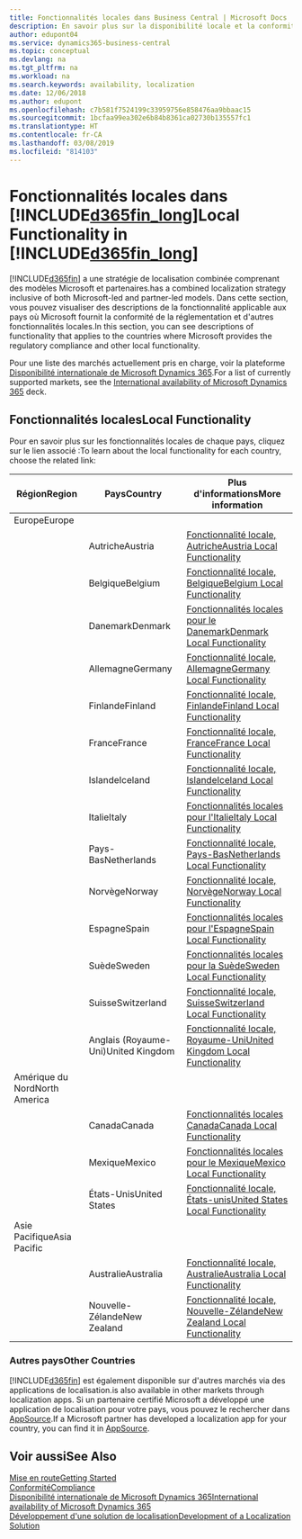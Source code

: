 ```yaml
---
title: Fonctionnalités locales dans Business Central | Microsoft Docs
description: En savoir plus sur la disponibilité locale et la conformité de la réglementation de Dynamics 365 Business Central.
author: edupont04
ms.service: dynamics365-business-central
ms.topic: conceptual
ms.devlang: na
ms.tgt_pltfrm: na
ms.workload: na
ms.search.keywords: availability, localization
ms.date: 12/06/2018
ms.author: edupont
ms.openlocfilehash: c7b581f7524199c33959756e858476aa9bbaac15
ms.sourcegitcommit: 1bcfaa99ea302e6b84b8361ca02730b135557fc1
ms.translationtype: HT
ms.contentlocale: fr-CA
ms.lasthandoff: 03/08/2019
ms.locfileid: "814103"
---
```

# <a name="local-functionality-in-included365finlongincludesd365finlongmdmd"></a><span data-ttu-id="69e40-103">Fonctionnalités locales dans [!INCLUDE[d365fin_long](includes/d365fin_long_md.md)]</span><span class="sxs-lookup"><span data-stu-id="69e40-103">Local Functionality in [!INCLUDE[d365fin_long](includes/d365fin_long_md.md)]</span></span>
[!INCLUDE[d365fin](includes/d365fin_md.md)] <span data-ttu-id="69e40-104">a une stratégie de localisation combinée comprenant des modèles Microsoft et partenaires.</span><span class="sxs-lookup"><span data-stu-id="69e40-104">has a combined localization strategy inclusive of both Microsoft-led and partner-led models.</span></span> <span data-ttu-id="69e40-105">Dans cette section, vous pouvez visualiser des descriptions de la fonctionnalité applicable aux pays où Microsoft fournit la conformité de la réglementation et d'autres fonctionnalités locales.</span><span class="sxs-lookup"><span data-stu-id="69e40-105">In this section, you can see descriptions of functionality that applies to the countries where Microsoft provides the regulatory compliance and other local functionality.</span></span>  

<span data-ttu-id="69e40-106">Pour une liste des marchés actuellement pris en charge, voir la plateforme [Disponibilité internationale de Microsoft Dynamics 365](https://docs.microsoft.com/en-us/dynamics365/get-started/availability).</span><span class="sxs-lookup"><span data-stu-id="69e40-106">For a list of currently supported markets, see the [International availability of Microsoft Dynamics 365](https://docs.microsoft.com/en-us/dynamics365/get-started/availability) deck.</span></span>  

## <a name="local-functionality"></a><span data-ttu-id="69e40-107">Fonctionnalités locales</span><span class="sxs-lookup"><span data-stu-id="69e40-107">Local Functionality</span></span>
<span data-ttu-id="69e40-108">Pour en savoir plus sur les fonctionnalités locales de chaque pays, cliquez sur le lien associé :</span><span class="sxs-lookup"><span data-stu-id="69e40-108">To learn about the local functionality for each country, choose the related link:</span></span>

| <span data-ttu-id="69e40-109">Région</span><span class="sxs-lookup"><span data-stu-id="69e40-109">Region</span></span> | <span data-ttu-id="69e40-110">Pays</span><span class="sxs-lookup"><span data-stu-id="69e40-110">Country</span></span> | <span data-ttu-id="69e40-111">Plus d'informations</span><span class="sxs-lookup"><span data-stu-id="69e40-111">More information</span></span> |
| --- | --- |--- |
| <span data-ttu-id="69e40-112">Europe</span><span class="sxs-lookup"><span data-stu-id="69e40-112">Europe</span></span> |  | |
|        | <span data-ttu-id="69e40-113">Autriche</span><span class="sxs-lookup"><span data-stu-id="69e40-113">Austria</span></span> | [<span data-ttu-id="69e40-114">Fonctionnalité locale, Autriche</span><span class="sxs-lookup"><span data-stu-id="69e40-114">Austria Local Functionality</span></span>](localfunctionality/austria/austria-local-functionality.md) |
|        | <span data-ttu-id="69e40-115">Belgique</span><span class="sxs-lookup"><span data-stu-id="69e40-115">Belgium</span></span> |  [<span data-ttu-id="69e40-116">Fonctionnalité locale, Belgique</span><span class="sxs-lookup"><span data-stu-id="69e40-116">Belgium Local Functionality</span></span>](localfunctionality/belgium/belgium-local-functionality.md) |
|        | <span data-ttu-id="69e40-117">Danemark</span><span class="sxs-lookup"><span data-stu-id="69e40-117">Denmark</span></span> | [<span data-ttu-id="69e40-118">Fonctionnalités locales pour le Danemark</span><span class="sxs-lookup"><span data-stu-id="69e40-118">Denmark Local Functionality</span></span>](localfunctionality/denmark/denmark-local-functionality.md) |
|        | <span data-ttu-id="69e40-119">Allemagne</span><span class="sxs-lookup"><span data-stu-id="69e40-119">Germany</span></span> | [<span data-ttu-id="69e40-120">Fonctionnalité locale, Allemagne</span><span class="sxs-lookup"><span data-stu-id="69e40-120">Germany Local Functionality</span></span>](localfunctionality/germany/germany-local-functionality.md) |
|        | <span data-ttu-id="69e40-121">Finlande</span><span class="sxs-lookup"><span data-stu-id="69e40-121">Finland</span></span> | [<span data-ttu-id="69e40-122">Fonctionnalité locale, Finlande</span><span class="sxs-lookup"><span data-stu-id="69e40-122">Finland Local Functionality</span></span>](localfunctionality/finland/finland-local-functionality.md) |
|        | <span data-ttu-id="69e40-123">France</span><span class="sxs-lookup"><span data-stu-id="69e40-123">France</span></span> | [<span data-ttu-id="69e40-124">Fonctionnalité locale, France</span><span class="sxs-lookup"><span data-stu-id="69e40-124">France Local Functionality</span></span>](localfunctionality/france/france-local-functionality.md) |
|        | <span data-ttu-id="69e40-125">Islande</span><span class="sxs-lookup"><span data-stu-id="69e40-125">Iceland</span></span> | [<span data-ttu-id="69e40-126">Fonctionnalité locale, Islande</span><span class="sxs-lookup"><span data-stu-id="69e40-126">Iceland Local Functionality</span></span>](localfunctionality/iceland/iceland-local-functionality.md) |
|        | <span data-ttu-id="69e40-127">Italie</span><span class="sxs-lookup"><span data-stu-id="69e40-127">Italy</span></span> | [<span data-ttu-id="69e40-128">Fonctionnalités locales pour l'Italie</span><span class="sxs-lookup"><span data-stu-id="69e40-128">Italy Local Functionality</span></span>](localfunctionality/italy/italy-local-functionality.md) |
|        | <span data-ttu-id="69e40-129">Pays-Bas</span><span class="sxs-lookup"><span data-stu-id="69e40-129">Netherlands</span></span> | [<span data-ttu-id="69e40-130">Fonctionnalité locale, Pays-Bas</span><span class="sxs-lookup"><span data-stu-id="69e40-130">Netherlands Local Functionality</span></span>](localfunctionality/netherlands/netherlands-local-functionality.md) |
|        | <span data-ttu-id="69e40-131">Norvège</span><span class="sxs-lookup"><span data-stu-id="69e40-131">Norway</span></span> | [<span data-ttu-id="69e40-132">Fonctionnalité locale, Norvège</span><span class="sxs-lookup"><span data-stu-id="69e40-132">Norway Local Functionality</span></span>](localfunctionality/norway/norway-local-functionality.md) |
|        | <span data-ttu-id="69e40-133">Espagne</span><span class="sxs-lookup"><span data-stu-id="69e40-133">Spain</span></span> | [<span data-ttu-id="69e40-134">Fonctionnalités locales pour l'Espagne</span><span class="sxs-lookup"><span data-stu-id="69e40-134">Spain Local Functionality</span></span>](localfunctionality/spain/spain-local-functionality.md) |
|        | <span data-ttu-id="69e40-135">Suède</span><span class="sxs-lookup"><span data-stu-id="69e40-135">Sweden</span></span> | [<span data-ttu-id="69e40-136">Fonctionnalités locales pour la Suède</span><span class="sxs-lookup"><span data-stu-id="69e40-136">Sweden Local Functionality</span></span>](localfunctionality/sweden/sweden-local-functionality.md) |
|        | <span data-ttu-id="69e40-137">Suisse</span><span class="sxs-lookup"><span data-stu-id="69e40-137">Switzerland</span></span> | [<span data-ttu-id="69e40-138">Fonctionnalité locale, Suisse</span><span class="sxs-lookup"><span data-stu-id="69e40-138">Switzerland Local Functionality</span></span>](localfunctionality/switzerland/switzerland-local-functionality.md) |
|        | <span data-ttu-id="69e40-139">Anglais (Royaume-Uni)</span><span class="sxs-lookup"><span data-stu-id="69e40-139">United Kingdom</span></span> | [<span data-ttu-id="69e40-140">Fonctionnalité locale, Royaume-Uni</span><span class="sxs-lookup"><span data-stu-id="69e40-140">United Kingdom Local Functionality</span></span>](localfunctionality/unitedkingdom/united-kingdom-local-functionality.md) |
| <span data-ttu-id="69e40-141">Amérique du Nord</span><span class="sxs-lookup"><span data-stu-id="69e40-141">North America</span></span> |       |  |
|        | <span data-ttu-id="69e40-142">Canada</span><span class="sxs-lookup"><span data-stu-id="69e40-142">Canada</span></span>|[<span data-ttu-id="69e40-143">Fonctionnalités locales Canada</span><span class="sxs-lookup"><span data-stu-id="69e40-143">Canada Local Functionality</span></span>](localfunctionality/canada/canada-local-functionality.md) |
|        | <span data-ttu-id="69e40-144">Mexique</span><span class="sxs-lookup"><span data-stu-id="69e40-144">Mexico</span></span> | [<span data-ttu-id="69e40-145">Fonctionnalités locales pour le Mexique</span><span class="sxs-lookup"><span data-stu-id="69e40-145">Mexico Local Functionality</span></span>](localfunctionality/mexico/mexico-local-functionality.md) |
|        | <span data-ttu-id="69e40-146">États-Unis</span><span class="sxs-lookup"><span data-stu-id="69e40-146">United States</span></span>|[<span data-ttu-id="69e40-147">Fonctionnalité locale, États-unis</span><span class="sxs-lookup"><span data-stu-id="69e40-147">United States Local Functionality</span></span>](localfunctionality/unitedstates/united-states-local-functionality.md) |
| <span data-ttu-id="69e40-148">Asie Pacifique</span><span class="sxs-lookup"><span data-stu-id="69e40-148">Asia Pacific</span></span> |       |  |
|        | <span data-ttu-id="69e40-149">Australie</span><span class="sxs-lookup"><span data-stu-id="69e40-149">Australia</span></span> | [<span data-ttu-id="69e40-150">Fonctionnalité locale, Australie</span><span class="sxs-lookup"><span data-stu-id="69e40-150">Australia Local Functionality</span></span>](localfunctionality/australia/australia-local-functionality.md) |
|        | <span data-ttu-id="69e40-151">Nouvelle-Zélande</span><span class="sxs-lookup"><span data-stu-id="69e40-151">New Zealand</span></span> | [<span data-ttu-id="69e40-152">Fonctionnalité locale, Nouvelle-Zélande</span><span class="sxs-lookup"><span data-stu-id="69e40-152">New Zealand Local Functionality</span></span>](localfunctionality/newzealand/new-zealand-local-functionality.md) |

### <a name="other-countries"></a><span data-ttu-id="69e40-153">Autres pays</span><span class="sxs-lookup"><span data-stu-id="69e40-153">Other Countries</span></span>
[!INCLUDE[d365fin](includes/d365fin_md.md)] <span data-ttu-id="69e40-154">est également disponible sur d'autres marchés via des applications de localisation.</span><span class="sxs-lookup"><span data-stu-id="69e40-154">is also available in other markets through localization apps.</span></span> <span data-ttu-id="69e40-155">Si un partenaire certifié Microsoft a développé une application de localisation pour votre pays, vous pouvez le rechercher dans [AppSource](https://appsource.microsoft.com/en-us/product/dynamics-365-business-central/).</span><span class="sxs-lookup"><span data-stu-id="69e40-155">If a Microsoft partner has developed a localization app for your country, you can find it in [AppSource](https://appsource.microsoft.com/en-us/product/dynamics-365-business-central/).</span></span>

## <a name="see-also"></a><span data-ttu-id="69e40-156">Voir aussi</span><span class="sxs-lookup"><span data-stu-id="69e40-156">See Also</span></span>
[<span data-ttu-id="69e40-157">Mise en route</span><span class="sxs-lookup"><span data-stu-id="69e40-157">Getting Started</span></span>](product-get-started.md)  
[<span data-ttu-id="69e40-158">Conformité</span><span class="sxs-lookup"><span data-stu-id="69e40-158">Compliance</span></span>](compliance/compliance-overview.md)  
[<span data-ttu-id="69e40-159">Disponibilité internationale de Microsoft Dynamics 365</span><span class="sxs-lookup"><span data-stu-id="69e40-159">International availability of Microsoft Dynamics 365</span></span>](https://docs.microsoft.com/en-us/dynamics365/get-started/availability)  
[<span data-ttu-id="69e40-160">Développement d'une solution de localisation</span><span class="sxs-lookup"><span data-stu-id="69e40-160">Development of a Localization Solution</span></span>](/dynamics365/business-central/dev-itpro/developer/readiness/readiness-develop-localization)  

